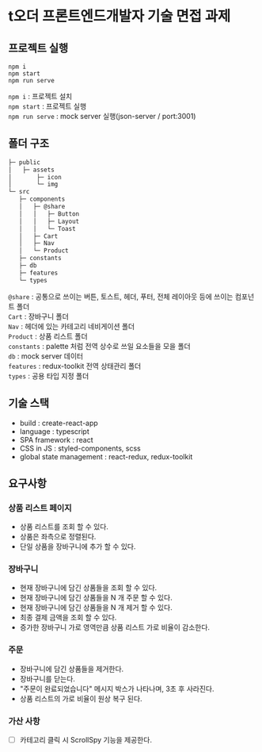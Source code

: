 # t오더 프론트엔드개발자 기술 면접 과제

## 프로젝트 실행

```
npm i
npm start
npm run serve
```

`npm i` : 프로젝트 설치  
`npm start` : 프로젝트 실행  
`npm run serve` : mock server 실행(json-server / port:3001)

## 폴더 구조

```bash
├─ public
│   ├─ assets
│       ├─ icon
│       └─ img
└─ src
   ├─ components
   │   ├─ @share
   │   │   ├─ Button
   │   │   ├─ Layout
   │   │   └─ Toast
   │   ├─ Cart
   │   ├─ Nav
   │   └─ Product
   ├─ constants
   ├─ db
   ├─ features
   └─ types
```

`@share` : 공통으로 쓰이는 버튼, 토스트, 헤더, 푸터, 전체 레이아웃 등에 쓰이는 컴포넌트 폴더  
`Cart` : 장바구니 폴더  
`Nav` : 헤더에 있는 카테고리 네비게이션 폴더  
`Product` : 상품 리스트 폴더  
`constants` : palette 처럼 전역 상수로 쓰일 요소들을 모을 폴더  
`db` : mock server 데이터  
`features` : redux-toolkit 전역 상태관리 폴더  
`types` : 공용 타입 지정 폴더

## 기술 스택

- build : create-react-app
- language : typescript
- SPA framework : react
- CSS in JS : styled-components, scss
- global state management : react-redux, redux-toolkit

## 요구사항

### 상품 리스트 페이지

- 상품 리스트를 조회 할 수 있다.
- 상품은 좌측으로 정렬된다.
- 단일 상품을 장바구니에 추가 할 수 있다.

### 장바구니

- 현재 장바구니에 담긴 상품들을 조회 할 수 있다.
- 현재 장바구니에 담긴 상품들을 N 개 주문 할 수 있다.
- 현재 장바구니에 담긴 상품들을 N 개 제거 할 수 있다.
- 최종 결제 금액을 조회 할 수 있다.
- 증가한 장바구니 가로 영역만큼 상품 리스트 가로 비율이 감소한다.

### 주문

- 장바구니에 담긴 상품들을 제거한다.
- 장바구니를 닫는다.
- "주문이 완료되었습니다" 메시지 박스가 나타나며, 3초 후 사라진다.
- 상품 리스트의 가로 비율이 원상 복구 된다.

### 가산 사항

- [ ] 카테고리 클릭 시 ScrollSpy 기능을 제공한다.
